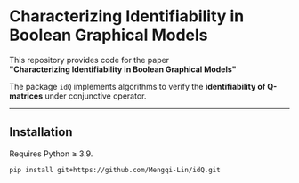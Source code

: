 # Characterizing Identifiability in Boolean Graphical Models

This repository provides code for the paper  
**"Characterizing Identifiability in Boolean Graphical Models"**

The package `idQ` implements algorithms to verify the **identifiability of Q-matrices** under conjunctive operator.  

---

## Installation
Requires Python ≥ 3.9.

```bash
pip install git+https://github.com/Mengqi-Lin/idQ.git
